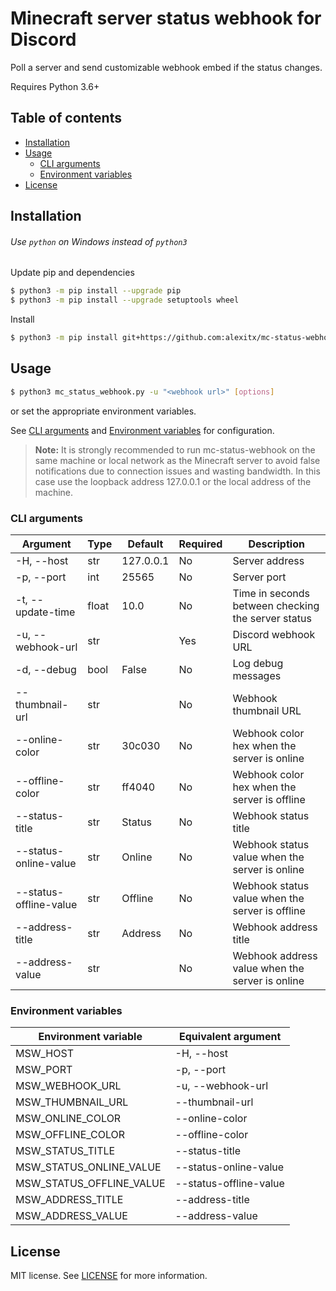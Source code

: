 # Minecraft server status webhook for Discord

Poll a server and send customizable webhook embed if the status changes.

Requires Python 3.6+

## Table of contents
- [Installation](#installation)
- [Usage](#usage)
  - [CLI arguments](#cli-arguments)
  - [Environment variables](#environment-variables)
- [License](#license)

## Installation

###### Use `python` on Windows instead of `python3`

Update pip and dependencies
```sh
$ python3 -m pip install --upgrade pip
$ python3 -m pip install --upgrade setuptools wheel
```
Install
```sh
$ python3 -m pip install git+https://github.com:alexitx/mc-status-webhook.git
```

## Usage

```sh
$ python3 mc_status_webhook.py -u "<webhook url>" [options]
```
or set the appropriate environment variables.

See [CLI arguments](#cli-arguments) and [Environment variables](#environment-variables)
for configuration.

> **Note:** It is strongly recommended to run mc-status-webhook on the same machine or local network
> as the Minecraft server to avoid false notifications due to connection issues and wasting
> bandwidth. In this case use the loopback address 127.0.0.1 or the local address of the machine.

### CLI arguments

| Argument               | Type  | Default   | Required | Description                                        |
|------------------------|-------|-----------|----------|----------------------------------------------------|
| -H, --host             | str   | 127.0.0.1 | No       | Server address                                     |
| -p, --port             | int   | 25565     | No       | Server port                                        |
| -t, --update-time      | float | 10.0      | No       | Time in seconds between checking the server status |
| -u, --webhook-url      | str   |           | Yes      | Discord webhook URL                                |
| -d, --debug            | bool  | False     | No       | Log debug messages                                 |
| --thumbnail-url        | str   |           | No       | Webhook thumbnail URL                              |
| --online-color         | str   | 30c030    | No       | Webhook color hex when the server is online        |
| --offline-color        | str   | ff4040    | No       | Webhook color hex when the server is offline       |
| --status-title         | str   | Status    | No       | Webhook status title                               |
| --status-online-value  | str   | Online    | No       | Webhook status value when the server is online     |
| --status-offline-value | str   | Offline   | No       | Webhook status value when the server is offline    |
| --address-title        | str   | Address   | No       | Webhook address title                              |
| --address-value        | str   |           | No       | Webhook address value when the server is online    |

### Environment variables

| Environment variable     | Equivalent argument    |
|--------------------------|------------------------|
| MSW_HOST                 | -H, --host             |
| MSW_PORT                 | -p, --port             |
| MSW_WEBHOOK_URL          | -u, --webhook-url      |
| MSW_THUMBNAIL_URL        | --thumbnail-url        |
| MSW_ONLINE_COLOR         | --online-color         |
| MSW_OFFLINE_COLOR        | --offline-color        |
| MSW_STATUS_TITLE         | --status-title         |
| MSW_STATUS_ONLINE_VALUE  | --status-online-value  |
| MSW_STATUS_OFFLINE_VALUE | --status-offline-value |
| MSW_ADDRESS_TITLE        | --address-title        |
| MSW_ADDRESS_VALUE        | --address-value        |

## License

MIT license. See [LICENSE][license] for more information.

[license]: https://github.com/alexitx/mc-status-webhook/blob/master/LICENSE
